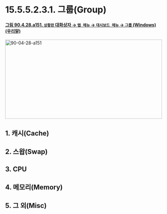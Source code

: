# 15.5.5.2.3.1. 그룹(Group)

<a id="90-04-28-a151"></a>

#### [그림 90.4.28.a151. `상황판` 대화상자 → `탭 메뉴` → `대시보드 메뉴` → `그룹` (Windows) (우리말)](./90-04-0028-dashboard.md#90-04-28-a151)
<img width="503" height="254" alt="90-04-28-a151" src="https://github.com/user-attachments/assets/79a324c0-4d0f-4e3d-88b5-013db78e374f" />

<a id="15-05-05-02-03-01-s1"></a>

## 1. 캐시(Cache)

<a id="15-05-05-02-03-01-s2"></a>

## 2. 스왑(Swap)

<a id="15-05-05-02-03-01-s3"></a>

## 3. CPU

<a id="15-05-05-02-03-01-s4"></a>

## 4. 메모리(Memory)

<a id="15-05-05-02-03-01-s5"></a>

## 5. 그 외(Misc)